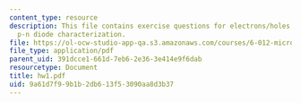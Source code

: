 ```yaml
---
content_type: resource
description: This file contains exercise questions for electrons/holes, donors/acceptors,
  p-n diode characterization.
file: https://ol-ocw-studio-app-qa.s3.amazonaws.com/courses/6-012-microelectronic-devices-and-circuits-fall-2005/9a61d7f99b1b2db613f53090aa8d3b37_hw1.pdf
file_type: application/pdf
parent_uid: 391dcce1-661d-7eb6-2e36-3e414e9f6dab
resourcetype: Document
title: hw1.pdf
uid: 9a61d7f9-9b1b-2db6-13f5-3090aa8d3b37
---
```

